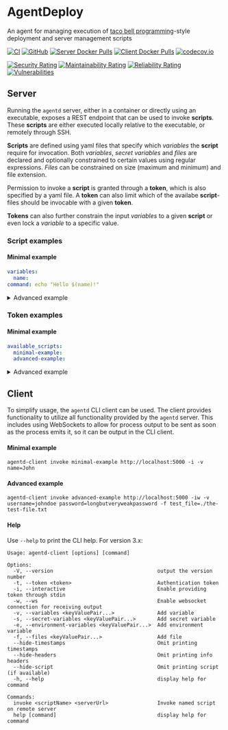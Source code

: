 # AgentDeploy

An agent for managing execution of [taco bell programming](http://widgetsandshit.com/teddziuba/2010/10/taco-bell-programming.html)-style deployment and server management scripts

[![CI](https://github.com/rosenbjerg/AgentDeploy/actions/workflows/ci.yml/badge.svg)](https://github.com/rosenbjerg/AgentDeploy/actions/workflows/ci.yml)
[![GitHub](https://img.shields.io/github/license/rosenbjerg/AgentDeploy)](https://github.com/rosenbjerg/AgentDeploy/blob/main/LICENSE)
[![Server Docker Pulls](https://img.shields.io/docker/pulls/mrosenbjerg/agentd-server?label=server%20docker%20pulls)](https://hub.docker.com/r/mrosenbjerg/agentd-server)
[![Client Docker Pulls](https://img.shields.io/docker/pulls/mrosenbjerg/agentd-client?label=client%20docker%20pulls)](https://hub.docker.com/r/mrosenbjerg/agentd-client)
[![codecov.io](https://codecov.io/github/rosenbjerg/AgentDeploy/coverage.svg?branch=main)](https://app.codecov.io/gh/rosenbjerg/AgentDeploy)

[![Security Rating](https://sonarcloud.io/api/project_badges/measure?project=rosenbjerg_AgentDeploy&metric=security_rating)](https://sonarcloud.io/dashboard?id=rosenbjerg_AgentDeploy)
[![Maintainability Rating](https://sonarcloud.io/api/project_badges/measure?project=rosenbjerg_AgentDeploy&metric=sqale_rating)](https://sonarcloud.io/dashboard?id=rosenbjerg_AgentDeploy)
[![Reliability Rating](https://sonarcloud.io/api/project_badges/measure?project=rosenbjerg_AgentDeploy&metric=reliability_rating)](https://sonarcloud.io/dashboard?id=rosenbjerg_AgentDeploy)
[![Vulnerabilities](https://sonarcloud.io/api/project_badges/measure?project=rosenbjerg_AgentDeploy&metric=vulnerabilities)](https://sonarcloud.io/dashboard?id=rosenbjerg_AgentDeploy)



## Server
Running the `agentd` server, either in a container or directly using an executable, exposes a REST endpoint that can be used to invoke **scripts**. These **scripts** are either executed locally relative to the executable, or remotely through SSH.

**Scripts** are defined using yaml files that specify which *variables* the **script** require for invocation. Both *variables*, *secret variables* and *files* are declared and optionally constrained to certain values using regular expressions. *Files* can be constrained on size (maximum and minimum) and file extension.

Permission to invoke a **script** is granted through a **token**, which is also specified by a yaml file. A **token** can also limit which of the availabe **script**-files should be invocable with a given **token**.

**Tokens** can also further constrain the input *variables* to a given **script** or even lock a *variable* to a specific value.

### Script examples

#### Minimal example
```yaml
variables:
  name:
command: echo "Hello $(name)!"
```

<details>
  <summary>Advanced example</summary>
 
```yaml
variables:
  username:
  password:
    secret: true
files:
  test_file:
    max_size: 1_000
show_command: true
concurrency: none
command: |
  echo "logging in $(username):$(password)"
  cat $(test_file)
```
</details>


### Token examples
#### Minimal example
```yaml
available_scripts:
  minimal-example:
  advanced-example:
```

<details>
  <summary>Advanced example</summary>
 
```yaml
name: advanced example
description: just an advanced example with more stuff in it
ssh:
  username: myuser
  private_key_file: /home/myuser/.ssh/id_rsa
trusted_ips:
  - 127.0.0.1
  - ::1
  - ::ffff:172.18.0.1
available_scripts:
  minimal-example:
    variable_constraints: 
      name: ^john(doe)?$
  advanced-example:
    locked_variables:
      username: john
    variable_constraints:
      password: ^[a-zA-Z0-9_-]{18,32}$
```
</details>


## Client
To simplify usage, the `agentd` CLI client can be used. The client provides functionality to utilize all functionality provided by the `agentd` server. This includes using WebSockets to allow for process output to be sent as soon as the process emits it, so it can be output in the CLI client.

#### Minimal example
```
agentd-client invoke minimal-example http://localhost:5000 -i -v name=John
```

#### Advanced example
```
agentd-client invoke advanced-example http://localhost:5000 -iw -v username=johndoe password=longbutveryweakpassword -f test_file=./the-test-file.txt
```

#### Help
Use `--help` to print the CLI help.
For version 3.x:  
```
Usage: agentd-client [options] [command]

Options:
  -V, --version                                  output the version number
  -t, --token <token>                            Authentication token
  -i, --interactive                              Enable providing token through stdin
  -w, --ws                                       Enable websocket connection for receiving output
  -v, --variables <keyValuePair...>              Add variable
  -s, --secret-variables <keyValuePair...>       Add secret variable
  -e, --environment-variables <keyValuePair...>  Add environment variable
  -f, --files <keyValuePair...>                  Add file
  --hide-timestamps                              Omit printing timestamps
  --hide-headers                                 Omit printing info headers
  --hide-script                                  Omit printing script (if available)
  -h, --help                                     display help for command

Commands:
  invoke <scriptName> <serverUrl>                Invoke named script on remote server
  help [command]                                 display help for command
```
